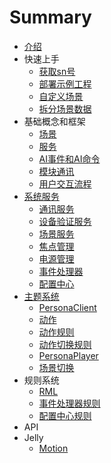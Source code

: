 # Summary

* [介绍](README.md)
* 快速上手
  * [获取sn号](quickStartSN.md)
  * [部署示例工程](quickStartDeploy.md)
  * [自定义场景](quickStartCreateScene.md)
  * [拆分场景数据](quickStartDataSplit.md)
* 基础概念和框架
  * [场景](scene.md)
  * [服务](service.md)
  * [AI事件和AI命令](AIComm.md)
  * [模块通讯](module.md)
  * [用户交互流程](full_interaction_process.md)
* [系统服务](xi-tong-fu-wu.md)
  * [通讯服务](communicator.md)
  * [设备验证服务](authorizor.md)
  * [场景服务](sceneservice.md)
  * [焦点管理](focus.md)
  * [电源管理](power_manager.md)
  * [事件处理器](processor.md)
  * [配置中心](configure.md)
* [主题系统](themesystem.md)
  * [PersonaClient](personaclient.md)
  * [动作](action.md)
  * [动作规则](actionrules.md)
  * [动作切换规则](actionswitchrules.md)
  * [PersonaPlayer](personaplayer.md)
  * [场景切换](sceneswitch.md)
* 规则系统
  * [RML](rml.md)
  * [事件处理器规则](processor_rules.md)
  * [配置中心规则](configure_rules.md)
* API
* Jelly
  * [Motion](motion.md)